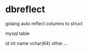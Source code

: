 # dbreflect
golang  auto reflect  columns to struct


mysql table <br/>

  id  int
  name vchar(64)
  other....
  
  
